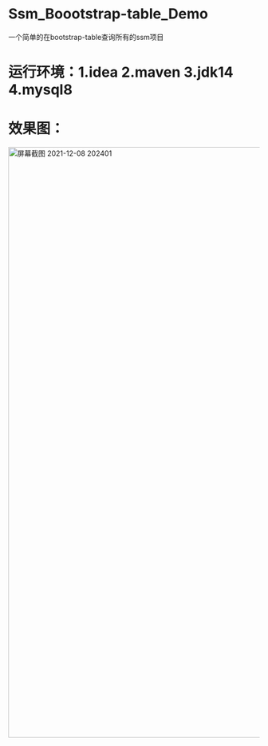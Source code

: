 # Ssm_Boootstrap-table_Demo
一个简单的在bootstrap-table查询所有的ssm项目
# 运行环境：1.idea  2.maven  3.jdk14   4.mysql8
# 效果图：
<img width="1183" alt="屏幕截图 2021-12-08 202401" src="https://user-images.githubusercontent.com/34331205/145210052-a2190e75-69ff-4e4a-a823-61ffd41285be.png">
